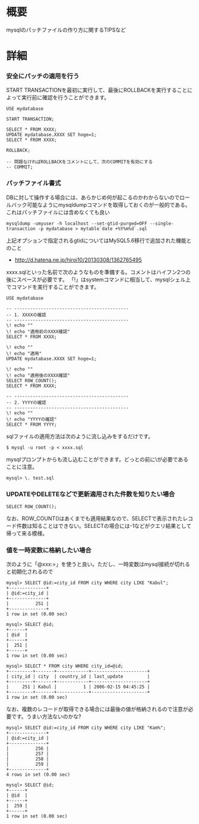 # 概要
mysqlのパッチファイルの作り方に関するTIPSなど

# 詳細

### 安全にパッチの適用を行う
START TRANSACTIONを最初に実行して、最後にROLLBACKを実行することによって実行前に確認を行うことができます。
```
USE mydatabase

START TRANSACTION;

SELECT * FROM XXXX;
UPDATE mydatabase.XXXX SET hoge=1;
SELECT * FROM XXXX;

ROLLBACK;

-- 問題なければROLLBACKをコメントにして、次のCOMMITを有効にする
-- COMMIT;
```

### パッチファイル書式
DBに対して操作する場合には、あらかじめ何が起こるのかわからないのでロールバック可能なようにmysqldumpコマンドを取得しておくのが一般的である。  
これはパッチファイルには含めなくても良い
```
mysqldump -umyuser -h localhost --set-gtid-purged=OFF --single-transaction -p mydatabase > mytable`date +%Y%m%d`.sql
```

上記オプションで指定されるgtidについてはMySQL5.6移行で追加された機能とのこと
- http://d.hatena.ne.jp/hiroi10/20130308/1362765495

xxxx.sqlといった名前で次のようなものを準備する。コメントはハイフン2つの後にスペースが必要です。
「\!」はsystemコマンドに相当して、mysqlシェル上でコマンドを実行することができます。
```
USE mydatabase

-- -------------------------------------------
-- 1. XXXXの確認
-- -------------------------------------------
\! echo ""
\! echo "適用前のXXXX確認"
SELECT * FROM XXXX;

\! echo ""
\! echo "適用"
UPDATE mydatabase.XXXX SET hoge=1;

\! echo ""
\! echo "適用後のXXXX確認"
SELECT ROW_COUNT();
SELECT * FROM XXXX;

-- -------------------------------------------
-- 2. YYYYの確認
-- -------------------------------------------
\! echo ""
\! echo "YYYYの確認"
SELECT * FROM YYYY;
```

sqlファイルの適用方法は次のように流し込みをするだけです。
```
$ mysql -u root -p < xxxx.sql
```

mysqlプロンプトからも流し込むことができます。どっとの前に\が必要であることに注意。
```
mysql> \. test.sql
```

### UPDATEやDELETEなどで更新適用された件数を知りたい場合

```
SELECT ROW_COUNT();
```

なお、ROW_COUNT()はあくまでも適用結果なので、SELECTで表示されたレコード件数は知ることはできない。SELECTの場合には-1などがクエリ結果として帰って来る模様。


### 値を一時変数に格納したい場合
次のように「@xxx:=」を使うと良い。ただし、一時変数はmysql接続が切れると初期化されるので
```
mysql> SELECT @id:=city_id FROM city WHERE city LIKE "Kabul";
+--------------+
| @id:=city_id |
+--------------+
|          251 |
+--------------+
1 row in set (0.00 sec)

mysql> SELECT @id;
+------+
| @id  |
+------+
|  251 |
+------+
1 row in set (0.00 sec)

mysql> SELECT * FROM city WHERE city_id=@id;
+---------+-------+------------+---------------------+
| city_id | city  | country_id | last_update         |
+---------+-------+------------+---------------------+
|     251 | Kabul |          1 | 2006-02-15 04:45:25 |
+---------+-------+------------+---------------------+
1 row in set (0.00 sec)
```

なお、複数のレコードが取得できる場合には最後の値が格納されるので注意が必要です。うまい方法ないのかな?
```
mysql> SELECT @id:=city_id FROM city WHERE city LIKE "Kam%";
+--------------+
| @id:=city_id |
+--------------+
|          256 |
|          257 |
|          258 |
|          259 |
+--------------+
4 rows in set (0.00 sec)

mysql> SELECT @id;
+------+
| @id  |
+------+
|  259 |
+------+
1 row in set (0.00 sec)	
```


